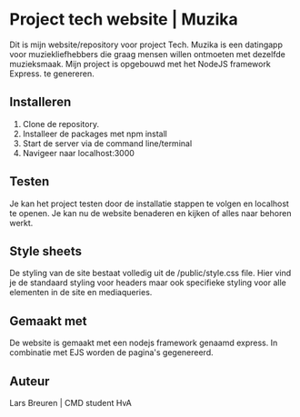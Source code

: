 # Project tech website | Muzika
Dit is mijn website/repository voor project Tech. 
Muzika is een datingapp voor muziekliefhebbers die graag mensen willen ontmoeten met dezelfde muzieksmaak.
Mijn project is opgebouwd met het NodeJS framework Express.
te genereren. 

## Installeren
1. Clone de repository.
2. Installeer de packages met npm install
3. Start de server via de command line/terminal
4. Navigeer naar localhost:3000

## Testen
Je kan het project testen door de installatie stappen te volgen en localhost te openen. Je kan nu de website benaderen en kijken of alles naar behoren werkt.

## Style sheets
De styling van de site bestaat volledig uit de /public/style.css file.
Hier vind je de standaard styling voor headers maar ook specifieke styling voor alle elementen in de site en mediaqueries.

## Gemaakt met
De website is gemaakt met een nodejs framework genaamd express. 
In combinatie met EJS worden de pagina's gegenereerd.

## Auteur
Lars Breuren | CMD student HvA

